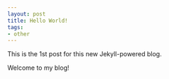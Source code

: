 ```yaml
---
layout: post
title: Hello World!
tags:
- other
---
```

This is the 1st post for this new Jekyll-powered blog.

Welcome to my blog! 
